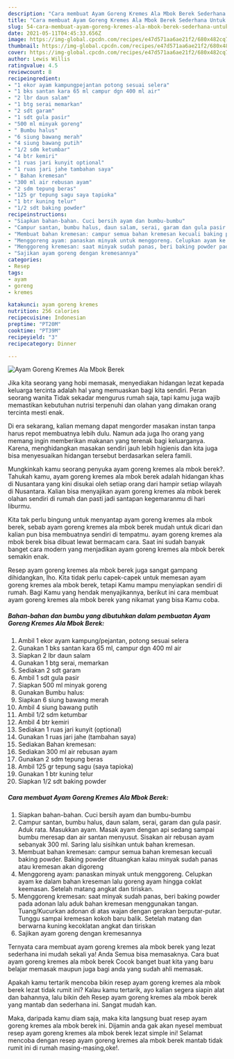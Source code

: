 ```yaml
---
description: "Cara membuat Ayam Goreng Kremes Ala Mbok Berek Sederhana Untuk Jualan"
title: "Cara membuat Ayam Goreng Kremes Ala Mbok Berek Sederhana Untuk Jualan"
slug: 54-cara-membuat-ayam-goreng-kremes-ala-mbok-berek-sederhana-untuk-jualan
date: 2021-05-11T04:45:33.656Z
image: https://img-global.cpcdn.com/recipes/e47d571aa6ae21f2/680x482cq70/ayam-goreng-kremes-ala-mbok-berek-foto-resep-utama.jpg
thumbnail: https://img-global.cpcdn.com/recipes/e47d571aa6ae21f2/680x482cq70/ayam-goreng-kremes-ala-mbok-berek-foto-resep-utama.jpg
cover: https://img-global.cpcdn.com/recipes/e47d571aa6ae21f2/680x482cq70/ayam-goreng-kremes-ala-mbok-berek-foto-resep-utama.jpg
author: Lewis Willis
ratingvalue: 4.5
reviewcount: 8
recipeingredient:
- "1 ekor ayam kampungpejantan potong sesuai selera"
- "1 bks santan kara 65 ml campur dgn 400 ml air"
- "2 lbr daun salam"
- "1 btg serai memarkan"
- "2 sdt garam"
- "1 sdt gula pasir"
- "500 ml minyak goreng"
- " Bumbu halus"
- "6 siung bawang merah"
- "4 siung bawang putih"
- "1/2 sdm ketumbar"
- "4 btr kemiri"
- "1 ruas jari kunyit optional"
- "1 ruas jari jahe tambahan saya"
- " Bahan kremesan"
- "300 ml air rebusan ayam"
- "2 sdm tepung beras"
- "125 gr tepung sagu saya tapioka"
- "1 btr kuning telur"
- "1/2 sdt baking powder"
recipeinstructions:
- "Siapkan bahan-bahan. Cuci bersih ayam dan bumbu-bumbu"
- "Campur santan, bumbu halus, daun salam, serai, garam dan gula pasir. Aduk rata. Masukkan ayam. Masak ayam dengan api sedang sampai bumbu meresap dan air santan menyusut. Sisakan air rebusan ayam sebanyak 300 ml. Saring lalu sisihkan untuk bahan kremesan."
- "Membuat bahan kremesan: campur semua bahan kremesan kecuali baking powder. Baking powder dituangkan kalau minyak sudah panas atau kremesan akan digoreng"
- "Menggoreng ayam: panaskan minyak untuk menggoreng. Celupkan ayam ke dalam bahan kreseman lalu goreng ayam hingga coklat keemasan. Setelah matang angkat dan tiriskan."
- "Menggoreng kremesan: saat minyak sudah panas, beri baking powder pada adonan lalu aduk bahan kremesan menggunakan tangan. Tuang/Kucurkan adonan di atas wajan dengan gerakan berputar-putar. Tunggu sampai kremesan kokoh baru balik. Setelah matang dan berwarna kuning kecoklatan angkat dan tiriskan"
- "Sajikan ayam goreng dengan kremesannya"
categories:
- Resep
tags:
- ayam
- goreng
- kremes

katakunci: ayam goreng kremes 
nutrition: 256 calories
recipecuisine: Indonesian
preptime: "PT20M"
cooktime: "PT39M"
recipeyield: "3"
recipecategory: Dinner

---
```



![Ayam Goreng Kremes Ala Mbok Berek](https://img-global.cpcdn.com/recipes/e47d571aa6ae21f2/680x482cq70/ayam-goreng-kremes-ala-mbok-berek-foto-resep-utama.jpg)

Jika kita seorang yang hobi memasak, menyediakan hidangan lezat kepada keluarga tercinta adalah hal yang memuaskan bagi kita sendiri. Peran seorang  wanita Tidak sekadar mengurus rumah saja, tapi kamu juga wajib memastikan kebutuhan nutrisi terpenuhi dan olahan yang dimakan orang tercinta mesti enak.

Di era  sekarang, kalian memang dapat mengorder masakan instan tanpa harus repot membuatnya lebih dulu. Namun ada juga lho orang yang memang ingin memberikan makanan yang terenak bagi keluarganya. Karena, menghidangkan masakan sendiri jauh lebih higienis dan kita juga bisa menyesuaikan hidangan tersebut berdasarkan selera famili. 



Mungkinkah kamu seorang penyuka ayam goreng kremes ala mbok berek?. Tahukah kamu, ayam goreng kremes ala mbok berek adalah hidangan khas di Nusantara yang kini disukai oleh setiap orang dari hampir setiap wilayah di Nusantara. Kalian bisa menyajikan ayam goreng kremes ala mbok berek olahan sendiri di rumah dan pasti jadi santapan kegemaranmu di hari liburmu.

Kita tak perlu bingung untuk menyantap ayam goreng kremes ala mbok berek, sebab ayam goreng kremes ala mbok berek mudah untuk dicari dan kalian pun bisa membuatnya sendiri di tempatmu. ayam goreng kremes ala mbok berek bisa dibuat lewat bermacam cara. Saat ini sudah banyak banget cara modern yang menjadikan ayam goreng kremes ala mbok berek semakin enak.

Resep ayam goreng kremes ala mbok berek juga sangat gampang dihidangkan, lho. Kita tidak perlu capek-capek untuk memesan ayam goreng kremes ala mbok berek, tetapi Kamu mampu menyiapkan sendiri di rumah. Bagi Kamu yang hendak menyajikannya, berikut ini cara membuat ayam goreng kremes ala mbok berek yang nikamat yang bisa Kamu coba.

<!--inarticleads1-->

##### Bahan-bahan dan bumbu yang dibutuhkan dalam pembuatan Ayam Goreng Kremes Ala Mbok Berek:

1. Ambil 1 ekor ayam kampung/pejantan, potong sesuai selera
1. Gunakan 1 bks santan kara 65 ml, campur dgn 400 ml air
1. Siapkan 2 lbr daun salam
1. Gunakan 1 btg serai, memarkan
1. Sediakan 2 sdt garam
1. Ambil 1 sdt gula pasir
1. Siapkan 500 ml minyak goreng
1. Gunakan  Bumbu halus:
1. Siapkan 6 siung bawang merah
1. Ambil 4 siung bawang putih
1. Ambil 1/2 sdm ketumbar
1. Ambil 4 btr kemiri
1. Sediakan 1 ruas jari kunyit (optional)
1. Gunakan 1 ruas jari jahe (tambahan saya)
1. Sediakan  Bahan kremesan:
1. Sediakan 300 ml air rebusan ayam
1. Gunakan 2 sdm tepung beras
1. Ambil 125 gr tepung sagu (saya tapioka)
1. Gunakan 1 btr kuning telur
1. Siapkan 1/2 sdt baking powder




<!--inarticleads2-->

##### Cara membuat Ayam Goreng Kremes Ala Mbok Berek:

1. Siapkan bahan-bahan. Cuci bersih ayam dan bumbu-bumbu
1. Campur santan, bumbu halus, daun salam, serai, garam dan gula pasir. Aduk rata. Masukkan ayam. Masak ayam dengan api sedang sampai bumbu meresap dan air santan menyusut. Sisakan air rebusan ayam sebanyak 300 ml. Saring lalu sisihkan untuk bahan kremesan.
1. Membuat bahan kremesan: campur semua bahan kremesan kecuali baking powder. Baking powder dituangkan kalau minyak sudah panas atau kremesan akan digoreng
1. Menggoreng ayam: panaskan minyak untuk menggoreng. Celupkan ayam ke dalam bahan kreseman lalu goreng ayam hingga coklat keemasan. Setelah matang angkat dan tiriskan.
1. Menggoreng kremesan: saat minyak sudah panas, beri baking powder pada adonan lalu aduk bahan kremesan menggunakan tangan. Tuang/Kucurkan adonan di atas wajan dengan gerakan berputar-putar. Tunggu sampai kremesan kokoh baru balik. Setelah matang dan berwarna kuning kecoklatan angkat dan tiriskan
1. Sajikan ayam goreng dengan kremesannya




Ternyata cara membuat ayam goreng kremes ala mbok berek yang lezat sederhana ini mudah sekali ya! Anda Semua bisa memasaknya. Cara buat ayam goreng kremes ala mbok berek Cocok banget buat kita yang baru belajar memasak maupun juga bagi anda yang sudah ahli memasak.

Apakah kamu tertarik mencoba bikin resep ayam goreng kremes ala mbok berek lezat tidak rumit ini? Kalau kamu tertarik, ayo kalian segera siapin alat dan bahannya, lalu bikin deh Resep ayam goreng kremes ala mbok berek yang mantab dan sederhana ini. Sangat mudah kan. 

Maka, daripada kamu diam saja, maka kita langsung buat resep ayam goreng kremes ala mbok berek ini. Dijamin anda gak akan nyesel membuat resep ayam goreng kremes ala mbok berek lezat simple ini! Selamat mencoba dengan resep ayam goreng kremes ala mbok berek mantab tidak rumit ini di rumah masing-masing,oke!.

